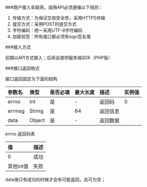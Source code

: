 ###商户接入车联网，调用API必须遵循以下规则：
1. 传输方式：为保证交易安全性，采用HTTPS传输
2. 提交方式：采用POST的提交方式
3. 字符编码：统一采用UTF-8字符编码
4. 加密验签：所有接口都必须有sign签名值

###接入方式

前期以API方式接入；后续会提供服务端SDK（PHP版）

###接口返回格式

接口返回固定为下面的结构 

|参数名 |类型|是否必填|最大长度|描述|实例值
| :------| :------ | :------ | :------ | :------ | :------
 |errno|Int|是|-|返回码|0|
 |errmsg|String|是|64|返回信息|| 
 |data |Object |是|-|返回数据||

errno 返回码表

|值|描述
| :------| :------ 
|0|成功
|其他int值|失败

data值只有成功的时候才会有可能返回，且可为空；













